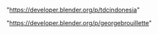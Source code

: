 "https://developer.blender.org/p/tdcindonesia"

"https://developer.blender.org/p/georgebrouillette"

 
 
